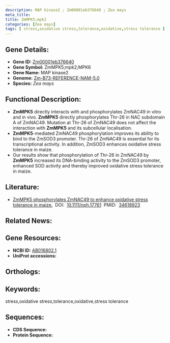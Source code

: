 ```yaml
---
description: MAP kinase2 ; Zm00001eb376640 ; Zea mays
meta_title:
title: ZmMPK5;mpk2
categories: [Zea mays]
tags: [ stress,oxidative stress,tolerance,oxidative,stress tolerance ]
---
```


## Gene Details:
- **Gene ID:**	[Zm00001eb376640]()
- **Gene Symbol:** ZmMPK5;mpk2;MPK6
- **Gene Name:** MAP kinase2
- **Genome:** [Zm-B73-REFERENCE-NAM-5.0]()
- **Species:** *Zea mays*

## Functional Description:
   - **ZmMPK5** directly interacts with and phosphorylates ZmNAC49 in vitro and in vivo. **ZmMPK5** directly phosphorylates Thr-26 in NAC subdomain A of ZmNAC49. Mutation at Thr-26 of ZmNAC49 does not affect the interaction with **ZmMPK5** and its subcellular localisation.
   - **ZmMPK5**-mediated ZmNAC49 phosphorylation improves its ability to bind to the ZmSOD3 promoter. Thr-26 of ZmNAC49 is essential for its transcriptional activity. In addition, ZmSOD3 enhances oxidative stress tolerance in maize.
   - Our results show that phosphorylation of Thr-26 in ZmNAC49 by **ZmMPK5** increased its DNA-binding activity to the ZmSOD3 promoter, enhanced SOD activity and thereby improved oxidative stress tolerance in maize.

## Literature:
   - [ZmMPK5 phosphorylates ZmNAC49 to enhance oxidative stress tolerance in maize.]( https://nph.onlinelibrary.wiley.com/doi/10.1111/nph.17761)&nbsp;&nbsp;DOI:&nbsp;&nbsp;[10.1111/nph.17761](https://nph.onlinelibrary.wiley.com/doi/10.1111/nph.17761)&nbsp;&nbsp;PMID:&nbsp;&nbsp;[34618923](https://pubmed.ncbi.nlm.nih.gov/34618923/)

## Related News:

## Gene Resources:
- **NCBI ID:** [AB016802.1](https://www.ncbi.nlm.nih.gov/gene/?term=AB016802.1)
- **UniProt accessions:** [](https://www.uniprot.org/uniprotkb//entry)

## Orthologs:

## Keywords:
stress,oxidative stress,tolerance,oxidative,stress tolerance

## Sequences:
- **CDS Sequence:**
- **Protein Sequence:**

